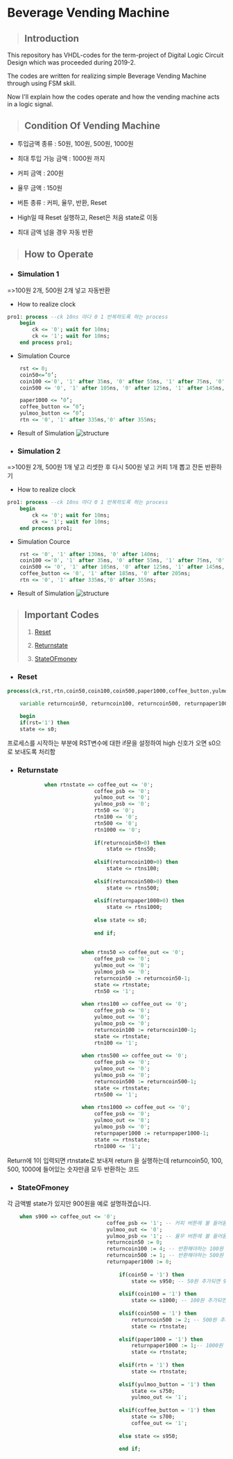 # Beverage Vending Machine
> ## Introduction
  
This repository has VHDL-codes for the term-project of Digital Logic Circuit Design which was proceeded during 2019-2.

The codes are written for realizing simple Beverage Vending Machine through using FSM skill.

Now I'll explain how the codes operate and how the vending machine acts in a logic signal.  

> ## Condition Of Vending Machine

- 투입금액 종류 : 50원, 100원, 500원, 1000원
   
- 최대 투입 가능 금액 : 1000원 까지

- 커피 금액 : 200원

- 율무 금액 : 150원

- 버튼 종류 : 커피, 율무, 반환, Reset

 - High일 때 Reset 실행하고, Reset은 처음 state로 이동

 -  최대 금액 넘을 경우 자동 반환
 


>## How to Operate 
  - ### Simulation 1
  =>100원 2개, 500원 2개 넣고 자동반환
- How to realize clock
``` VHDL
pro1: process --ck 10ns 마다 0 1 반복하도록 하는 process
	begin
		ck <= '0'; wait for 10ns;
		ck <= '1'; wait for 10ns;
	end process pro1;
```
 - Simulation Cource
```VHDL
	rst <= 0;
	coin50<=’0’;
	coin100 <='0', '1' after 35ns, '0' after 55ns, '1' after 75ns, '0' after 95ns;
	coin500 <= '0', '1' after 105ns, '0' after 125ns, '1' after 145ns, '0' after 165ns;

	paper1000 <= ‘0’;
	coffee_button <= ‘0’;
	yulmoo_button <= ‘0’;
	rtn <= '0', '1' after 335ns,'0' after 355ns;
```
- Result of Simulation
![structure](https://blogfiles.pstatic.net/MjAxOTEyMDZfNDEg/MDAxNTc1NjQxMDk4MTgx.GA9Mlxl_c1QFqlYVBHF5VsYEG5KQawCT_ymvZNl892cg.iWPDjk75ZhO2CLmfEufITFDkZal9fzikTiXv7nxEziwg.JPEG.hdh988/%EC%8B%9C%EB%AE%AC%EB%A0%88%EC%9D%B4%EC%85%981.jpg?type=w2)


 - ### Simulation 2
=>100원 2개, 500원 1개 넣고 리셋한 후 다시 500원 넣고 커피 1개 뽑고 잔돈 반환하기
- How to realize clock
``` VHDL
pro1: process --ck 10ns 마다 0 1 반복하도록 하는 process
	begin
		ck <= '0'; wait for 10ns;
		ck <= '1'; wait for 10ns;
	end process pro1;
```
 - Simulation Cource
```VHDL
	rst <= '0', '1' after 130ns, '0' after 140ns;
	coin100 <='0', '1' after 35ns, '0' after 55ns, '1' after 75ns, '0' after 95ns;
	coin500 <= '0', '1' after 105ns, '0' after 125ns, '1' after 145ns, '0' after 165ns;
	coffee_button <= '0', '1' after 185ns, '0' after 205ns;
	rtn <= '0', '1' after 335ns,'0' after 355ns;
```
- Result of Simulation
![structure](https://blogfiles.pstatic.net/MjAxOTEyMDZfMjY3/MDAxNTc1NjQxMTYyNTQ3.VmGkrhHmdFxZ1AtDaEkJhWx2wZ5SySCsyMp1-75JHMUg.R6bzNLdRAeSrSnVXNpha7GTRlFTqchNF4-dyEju0ubYg.JPEG.hdh988/%EA%B9%83%ED%97%88%EB%B8%8C3.jpg?type=w2)

> ## Important Codes
> 1. [Reset](README.md#carOwnership)
>
> 2. [Returnstate](README.md#carRecordBC)
>
> 3. [StateOFmoney](README.md#carAccidentBC)
>
  
  - ### **Reset**  
```VHDL 
process(ck,rst,rtn,coin50,coin100,coin500,paper1000,coffee_button,yulmoo_button)

	variable returncoin50, returncoin100, returncoin500, returnpaper1000, rtnstate2 : integer:=0;

	begin
	if(rst='1') then
	state <= s0;
```


프로세스를 시작하는 부분에 RST변수에 대한 if문을 설정하여
high 신호가 오면 s0으로 보내도록 처리함

  - ### **Returnstate**  
```VHDL 
			when rtnstate => coffee_out <= '0';
							coffee_psb <= '0';
							yulmoo_out <= '0';
							yulmoo_psb <= '0';
							rtn50 <= '0';
							rtn100 <= '0';
							rtn500 <= '0';
							rtn1000 <= '0';		 		  
							
							if(returncoin50>0) then 	
								state <= rtns50;
							
							elsif(returncoin100>0) then	
								state <= rtns100;
							
							elsif(returncoin500>0) then	
								state <= rtns500;
							
							elsif(returnpaper1000>0) then
								state <= rtns1000;
							
							else state <= s0;		
										  
							end if;	
							
							
						when rtns50 => coffee_out <= '0';
							coffee_psb <= '0';
							yulmoo_out <= '0';
							yulmoo_psb <= '0';
							returncoin50 := returncoin50-1;	
							state <= rtnstate;		
							rtn50 <= '1';			
															  
						when rtns100 => coffee_out <= '0';
							coffee_psb <= '0';
							yulmoo_out <= '0';
							yulmoo_psb <= '0';
							returncoin100 := returncoin100-1;
							state <= rtnstate;			
							rtn100 <= '1';		  
						
						when rtns500 => coffee_out <= '0';
							coffee_psb <= '0';
							yulmoo_out <= '0';
							yulmoo_psb <= '0';
							returncoin500 := returncoin500-1;	
							state <= rtnstate;			
							rtn500 <= '1';	
						
						when rtns1000 => coffee_out <= '0';
							coffee_psb <= '0';
							yulmoo_out <= '0';
							yulmoo_psb <= '0';
							returnpaper1000 := returnpaper1000-1;	
							state <= rtnstate;			
							rtn1000 <= '1';				
```

Return에 1이 입력되면 rtnstate로 보내져 return 을 실행하는데
returncoin50, 100, 500, 1000에 들어있는 숫자만큼 모두 반환하는 코드


  - ### **StateOFmoney**  
  각 금액별 state가 있지만 900원을 예로 설명하겠습니다.
  
```VHDL 
	when s900 => coffee_out <= '0';
								coffee_psb <= '1'; -- 커피 버튼에 불 들어옴
								yulmoo_out <= '0';
								yulmoo_psb <= '1'; -- 율무 버튼에 불 들어옴	
								returncoin50 := 0;
								returncoin100 := 4; -- 반환해야하는 100원 수 
								returncoin500 := 1; -- 반환해야하는 500원 수
								returnpaper1000 := 0;
								
									if(coin50 = '1') then 
										state <= s950; -- 50원 추가되면 950원 됨
							
									elsif(coin100 = '1') then
										state <= s1000; -- 100원 추가되면 1000원 됨
							
									elsif(coin500 = '1') then
										returncoin500 := 2; -- 500원 추가되면 1400원 되서 반환해야함
										state <= rtnstate;
							
									elsif(paper1000 = '1') then															
										returnpaper1000 := 1;-- 1000원 추가되면 1900원되서 반환해야함
										state <= rtnstate;
							 
									elsif(rtn = '1') then	
										state <= rtnstate;
									
									elsif(yulmoo_button = '1') then
										state <= s750;
										yulmoo_out <= '1';
									
									elsif(coffee_button = '1') then
										state <= s700;
										coffee_out <= '1';
									
									else state <= s950;
										  
									end if;

```

